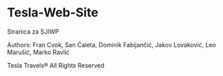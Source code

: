 # Tesla-Web-Site
Stranica za SJIWP

Authors: Fran Cvok, San Ćaleta, Dominik Fabijančić, Jakov Lovaković, Leo Marušić, Marko Ravlić

Tesla Travels® All Rights Reserved
